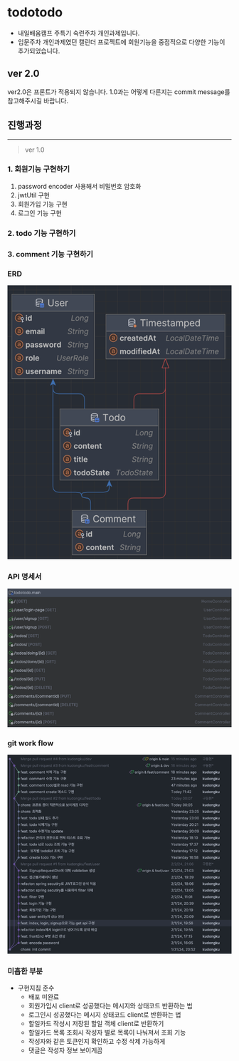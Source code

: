 # todotodo
- 내일배움캠프 주특기 숙련주차 개인과제입니다.
- 입문주차 개인과제였던 캘린더 프로젝트에 회원기능을 중점적으로 다양한 기능이 추가되었습니다.
## ver 2.0
ver2.0은 프론트가 적용되지 않습니다. 
1.0과는 어떻게 다른지는 commit message를 참고해주시길 바랍니다.

## 진행과정

---

> ver 1.0

### 1. 회원기능 구현하기
1. password encoder 사용해서 비밀번호 암호화
2. jwtUtil 구현
3. 회원가입 기능 구현
4. 로그인 기능 구현
### 2. todo 기능 구현하기
### 3. comment 기능 구현하기
### ERD

![img.png](img.png)

### API 명세서

![img_1.png](img_1.png)

### git work flow

![img_2.png](img_2.png)

### 미흡한 부분

- 구현지침 준수
  - 배포 미완료
  - 회원가입시 client로 성공했다는 메시지와 상태코드 반환하는 법
  - 로그인시 성공했다는 메시지 상태코드 client로 반환하는 법
  - 할일카드 작성시 저장된 할일 객체 client로 반환하기
  - 할일카드 목록 조회시 작성자 별로 목록이 나눠져서 조회 기능
  - 작성자와 같은 토큰인지 확인하고 수정 삭제 가능하게
  - 댓글은 작성자 정보 보이게끔